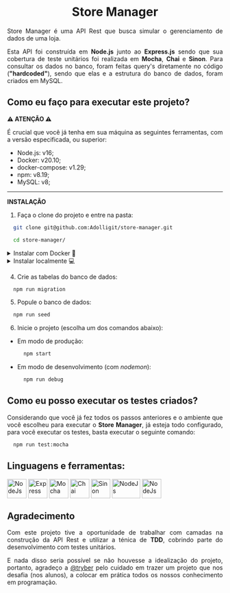 <h1 align="center">Store Manager</h1>

<p align="justify">
  Store Manager é uma API Rest que busca simular o gerenciamento de dados de uma loja.
</p>
<p align="justify">
  Esta API foi construída em <b>Node.js</b> junto ao <b>Express.js</b> sendo que sua cobertura de teste unitários foi realizada em <b>Mocha</b>, <b>Chai</b> e <b>Sinon</b>. Para consultar os dados no banco, foram feitas query's diretamente no código (<b>"hardcoded"</b>), sendo que elas e a estrutura do banco de dados, foram criados em MySQL.
</p>

## Como eu faço para executar este projeto?

**⚠️ ATENÇÃO ⚠️**
<p align="justify">
É crucial que você já tenha em sua máquina as seguintes ferramentas, com a versão especificada, ou superior:
</p>

- Node.js: v16;
- Docker: v20.10;
- docker-compose: v1.29;
- npm: v8.19;
- MySQL: v8;
---

**INSTALAÇÃO**

1. Faça o clone do projeto e entre na pasta:

```bash
  git clone git@github.com:Adolligit/store-manager.git

  cd store-manager/
```
<details>
  <summary>Instalar com Docker 🐳</summary><br>

  2. Crie e inicie os contêiners:
  ```bash
    docker-compose up -d
  ```
  3. Entre no contêiner da aplicação:
  ```bash
    docker exec -it store_manager bash
  ```
  ---
</details>

<details>
  <summary>Instalar localmente 💻</summary><br>

  2. Crie um arquivo **.env** na pasta raiz e declare as variáveis de ambiente:
   ```bash
    touch .env
   ```
   - Exemplo de arquivo **.env** (o nome de cada chave deve ser exatamente como esta declarado):
      ```bash
        MYSQL_HOST=localhost
        MYSQL_PORT=3306
        MYSQL_USER=nome_do_seu_usuário
        MYSQL_PASSWORD=sua_senha
        MYSQL_DATABASE=StoreManager
        APP_PORT=3000
      ```
  3. Instale as dependências do projeto:
  ```bash
    npm install
  ```
  ---
</details>

4. Crie as tabelas do banco de dados:
```bash
  npm run migration
```
5. Popule o banco de dados:
```bash
  npm run seed
```
6. Inicie o projeto (escolha um dos comandos abaixo): 
  - Em modo de produção:
    ```bash
      npm start
    ```
  - Em modo de desenvolvimento (com *nodemon*):
    ```bash
      npm run debug 
    ```

## Como eu posso executar os testes criados?

<p align="justify">
Considerando que você já fez todos os passos anteriores e o ambiente que você escolheu para executar o <b>Store Manager</b>, já esteja todo configurado, para você executar os testes, basta executar o seguinte comando:
</p>

```bash
  npm run test:mocha
```

## Linguagens e ferramentas:
<div>
    <a href="https://nodejs.org/en/"><img align="center" alt="NodeJs" height="45" width="45" src="https://cdn.jsdelivr.net/gh/devicons/devicon/icons/nodejs/nodejs-original.svg"></a>
    <a href="https://expressjs.com/pt-br/"><img align="center" alt="Express" height="45" width="45" src="https://cdn.jsdelivr.net/gh/devicons/devicon/icons/express/express-original.svg"></a>
    <a href="https://mochajs.org/"><img align="center" alt="Mocha" height="45" width="45" src="https://cdn.jsdelivr.net/gh/devicons/devicon/icons/mocha/mocha-plain.svg"></a>
    <a href="https://www.chaijs.com/"><img align="center" alt="Chai" height="45" width="45" src="https://cdn.icon-icons.com/icons2/2699/PNG/512/chaijs_logo_icon_168435.png"></a>
    <a href="https://sinonjs.org/"><img align="center" alt="Sinon" height="45" width="45" src="https://avatars.githubusercontent.com/u/6570253?s=280&v=4"></a>
    <a href="https://dev.mysql.com/doc/"><img align="center" alt="NodeJs" height="45" width="66" src="https://upload.wikimedia.org/wikipedia/labs/8/8e/Mysql_logo.png"></a>
    <a href="https://docs.docker.com/"><img align="center" alt="NodeJs" height="45" width="45" src="https://www.docker.com/wp-content/uploads/2022/03/vertical-logo-monochromatic.png"></a>
</div>

## Agradecimento
<p align="justify">
Com este projeto tive a oportunidade de trabalhar com camadas na construção da API Rest e utilizar a ténica de <b>TDD</b>, cobrindo parte do desenvolvimento com testes unitários.
</p>

<p align="justify">
E nada disso seria possível se não houvesse a idealização do projeto, portanto, agradeço a <a href="https://github.com/tryber">@tryber</a> pelo cuidado em trazer um projeto que nos desafia (nos alunos), a colocar em prática todos os nossos conhecimento em programação. 
</p>